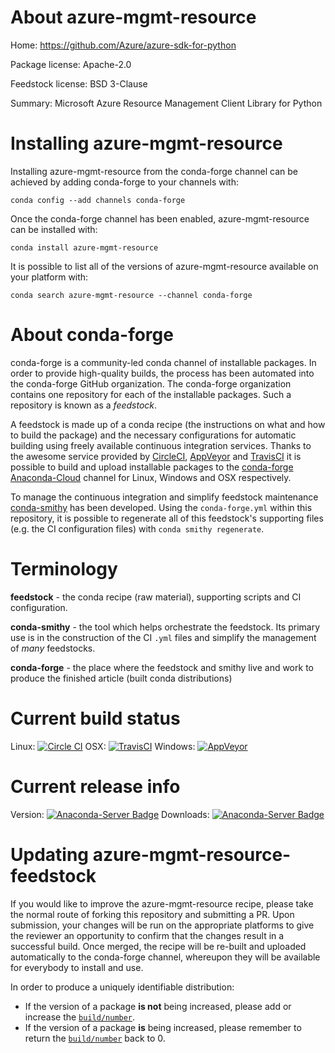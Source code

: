 About azure-mgmt-resource
=========================

Home: https://github.com/Azure/azure-sdk-for-python

Package license: Apache-2.0

Feedstock license: BSD 3-Clause

Summary: Microsoft Azure Resource Management Client Library for Python



Installing azure-mgmt-resource
==============================

Installing azure-mgmt-resource from the conda-forge channel can be achieved by adding conda-forge to your channels with:

```
conda config --add channels conda-forge
```

Once the conda-forge channel has been enabled, azure-mgmt-resource can be installed with:

```
conda install azure-mgmt-resource
```

It is possible to list all of the versions of azure-mgmt-resource available on your platform with:

```
conda search azure-mgmt-resource --channel conda-forge
```


About conda-forge
=================

conda-forge is a community-led conda channel of installable packages.
In order to provide high-quality builds, the process has been automated into the
conda-forge GitHub organization. The conda-forge organization contains one repository 
for each of the installable packages. Such a repository is known as a *feedstock*.

A feedstock is made up of a conda recipe (the instructions on what and how to build
the package) and the necessary configurations for automatic building using freely
available continuous integration services. Thanks to the awesome service provided by
[CircleCI](https://circleci.com/), [AppVeyor](http://www.appveyor.com/)
and [TravisCI](https://travis-ci.org/) it is possible to build and upload installable
packages to the [conda-forge](https://anaconda.org/conda-forge)
[Anaconda-Cloud](http://docs.anaconda.org/) channel for Linux, Windows and OSX respectively.

To manage the continuous integration and simplify feedstock maintenance
[conda-smithy](http://github.com/conda-forge/conda-smithy) has been developed.
Using the ``conda-forge.yml`` within this repository, it is possible to regenerate all of
this feedstock's supporting files (e.g. the CI configuration files) with ``conda smithy regenerate``.


Terminology
===========

**feedstock** - the conda recipe (raw material), supporting scripts and CI configuration.

**conda-smithy** - the tool which helps orchestrate the feedstock.
                   Its primary use is in the construction of the CI ``.yml`` files
                   and simplify the management of *many* feedstocks.

**conda-forge** - the place where the feedstock and smithy live and work to
                  produce the finished article (built conda distributions)

Current build status
====================

Linux: [![Circle CI](https://circleci.com/gh/conda-forge/azure-mgmt-resource-feedstock.svg?style=svg)](https://circleci.com/gh/conda-forge/azure-mgmt-resource-feedstock)
OSX: [![TravisCI](https://travis-ci.org/conda-forge/azure-mgmt-resource-feedstock.svg?branch=master)](https://travis-ci.org/conda-forge/azure-mgmt-resource-feedstock) 
Windows: [![AppVeyor](https://ci.appveyor.com/api/projects/status/github/conda-forge/azure-mgmt-resource-feedstock?svg=True)](https://ci.appveyor.com/project/conda-forge/azure-mgmt-resource-feedstock/branch/master)

Current release info
====================
Version: [![Anaconda-Server Badge](https://anaconda.org/conda-forge/azure-mgmt-resource/badges/version.svg)](https://anaconda.org/conda-forge/azure-mgmt-resource)
Downloads: [![Anaconda-Server Badge](https://anaconda.org/conda-forge/azure-mgmt-resource/badges/downloads.svg)](https://anaconda.org/conda-forge/azure-mgmt-resource)


Updating azure-mgmt-resource-feedstock
======================================

If you would like to improve the azure-mgmt-resource recipe, please take the normal
route of forking this repository and submitting a PR. Upon submission, your changes will
be run on the appropriate platforms to give the reviewer an opportunity to confirm that the
changes result in a successful build. Once merged, the recipe will be re-built and uploaded
automatically to the conda-forge channel, whereupon they will be available for everybody to
install and use.

In order to produce a uniquely identifiable distribution:
 * If the version of a package **is not** being increased, please add or increase
   the [``build/number``](http://conda.pydata.org/docs/building/meta-yaml.html#build-number-and-string). 
 * If the version of a package **is** being increased, please remember to return
   the [``build/number``](http://conda.pydata.org/docs/building/meta-yaml.html#build-number-and-string)
   back to 0.
